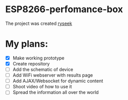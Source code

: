 # ESP8266-perfomance-box

The project was created [ryseek](https://github.com/ryseek)

# My plans:
- [x] Make working prototype
- [x] Create repository
- [ ] Add the schematic of device
- [ ] Add WiFi webserver with results page
- [ ] Add AJAX/Websocket for dynamic content
- [ ] Shoot video of how to use it
- [ ] Spread the information all over the world
